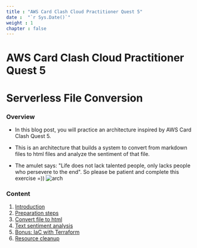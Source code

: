 ```yaml
---
title : "AWS Card Clash Cloud Practitioner Quest 5"
date :  "`r Sys.Date()`" 
weight : 1 
chapter : false
---
```

# AWS Card Clash Cloud Practitioner Quest 5
# Serverless File Conversion
### Overview
* In this blog post, you will practice an architecture inspired by AWS Card Clash Quest 5.

* This is an architecture that builds a system to convert from markdown files to html files and analyze the sentiment of that file.

* The amulet says: "Life does not lack talented people, only lacks people who persevere to the end". So please be patient and complete this exercise =))
![arch](/workshop-aws-card-clash-5/images/kien.png)
### Content

1. [Introduction](1-Introduce/)
2. [Preparation steps](2-Prerequiste/)
3. [Convert file to html](3-conversion/)
4. [Text sentiment analysis](4-sentiment/)
5. [Bonus: IaC with Terraform](5-jenkins/)
6. [Resource cleanup](6-cleanup/)